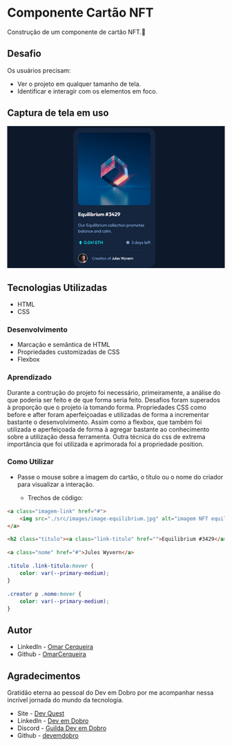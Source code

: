 # Componente Cartão NFT
Construção de um componente de cartão NFT.🎴

## Desafio

Os usuários precisam:

- Ver o projeto em qualquer tamanho de tela.
- Identificar e interagir com os elementos em foco.

## Captura de tela em uso

[<img src='./src/images/cartao-nft.gif'>](https://omarcerqueira.github.io/nft-preview-card-project/)

## Tecnologias Utilizadas

- HTML
- CSS

### Desenvolvimento

- Marcação e semântica de HTML
- Propriedades customizadas de CSS
- Flexbox

### Aprendizado

Durante a contrução do projeto foi necessário, primeiramente, a análise do que poderia ser feito e de que forma seria feito. Desafios foram superados à proporção que o projeto ía tomando forma. Propriedades CSS como before e after foram aperfeiçoadas e utilizadas de forma a incrementar bastante o desenvolvimento. Assim como a flexbox, que também foi utilizada e aperfeiçoada de forma à agregar bastante ao conhecimento sobre a utilização dessa ferramenta. Outra técnica do css de extrema importância que foi utilizada e aprimorada foi a propriedade position.

### Como Utilizar

- Passe o mouse sobre a imagem do cartão, o título ou o nome do criador para visualizar a interação.

    - Trechos de código:

```html
<a class="imagem-link" href="#">
    <img src="./src/images/image-equilibrium.jpg" alt="imagem NFT equilibrium">
</a>
```
```html
<h2 class="titulo"><a class="link-titulo" href="">Equilibrium #3429</a></h2>
```
```html
<a class="nome" href="#">Jules Wyvern</a>
```
```css
.titulo .link-titulo:hover {
    color: var(--primary-medium);
}
```
```css
.creator p .nome:hover {
    color: var(--primary-medium);
}
```

## Autor

- LinkedIn - [Omar Cerqueira](https://www.linkedin.com/in/omar-cerqueira-b83317226/)
- Github - [OmarCerqueira](https://github.com/OmarCerqueira)

## Agradecimentos

Gratidão eterna ao pessoal do Dev em Dobro por me acompanhar nessa incrível jornada do mundo da tecnologia.

- Site - [Dev Quest](https://devemdobro.com)
- LinkedIn - [Dev em Dobro](https://www.linkedin.com/company/dev-em-dobro/)
- Discord - [Guilda Dev em Dobro](https://discord.com/channels/821364094878613524/821364094878613528)
- Github - [devemdobro](https://github.com/devemdobro)